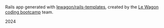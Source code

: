 Rails app generated with [lewagon/rails-templates](https://github.com/lewagon/rails-templates), created by the [Le Wagon coding bootcamp](https://www.lewagon.com) team.



2024
